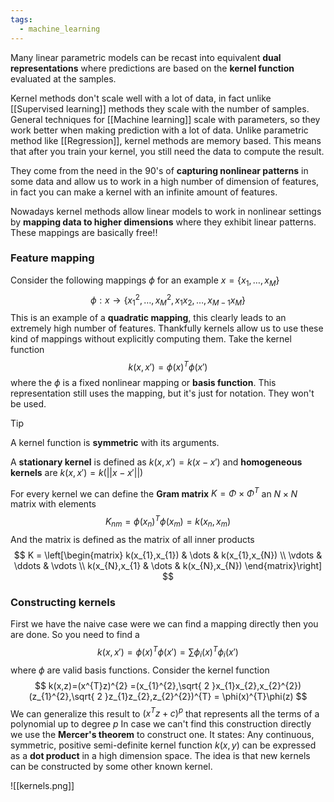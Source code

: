 ```yaml
---
tags:
  - machine_learning
---
```

Many linear parametric models can be recast into equivalent **dual representations** where predictions are based on the **kernel function** evaluated at the samples. 

Kernel methods don't scale well with a lot of data, in fact unlike [[Supervised learning]] methods they scale with the number of samples. General techniques for [[Machine learning]] scale with parameters, so they work better when making prediction with a lot of data. Unlike parametric method like [[Regression]], kernel methods are memory based. This means that after you train your kernel, you still need the data to compute the result.

They come from the need in the 90's of **capturing nonlinear patterns** in some data and allow us to work in a high number of dimension of features, in fact you can make a kernel with an infinite amount of features.

Nowadays kernel methods allow linear models to work in nonlinear settings by **mapping data to higher dimensions** where they exhibit linear patterns. These mappings are basically free!!
### Feature mapping

Consider the following mappings $\phi$ for an example $x = \{ x_{1},\dots,x_{M} \}$
$$
\phi:x\to \{ x_{1}^{2},\dots,x_{M}^{2},x_{1}x_{2},\dots,x_{M-1}x_{M} \}
$$
This is an example of a **quadratic mapping**, this clearly leads to an extremely high number of features. Thankfully kernels allow us to use these kind of mappings without explicitly computing them. Take the kernel function
$$
k(x,x') = \phi(x)^{T}\phi(x')
$$
where the $\phi$ is a fixed nonlinear mapping or **basis function**. This representation still uses the mapping, but it's just for notation. They won't be used.

>[!tip]
>A kernel function is **symmetric** with its arguments.

A **stationary kernel** is defined as $k(x,x')=k(x-x')$ and **homogeneous kernels** are $k(x,x')= k(||x-x'||)$

For every kernel we can define the **Gram matrix** $K=\Phi \times\Phi^{T}$ an $N \times N$ matrix with elements
$$
K_{nm}=\phi(x_{n})^{T}\phi(x_{m})=k(x_{n},x_{m})
$$
And the matrix is defined as the matrix of all inner products
$$
K = \left[\begin{matrix}
k(x_{1},x_{1})  & \dots  & k(x_{1},x_{N}) \\
\vdots  & \ddots  & \vdots \\
k(x_{N},x_{1} & \dots  & k(x_{N},x_{N})
\end{matrix}\right]
$$
### Constructing kernels

First we have the naive case were we can find a mapping directly then you are done. So you need to find a
$$
k(x,x') = \phi(x)^{T}\phi(x') = \sum \phi_{i}(x)^{T}\phi _{i}(x')
$$
where $\phi$ are valid basis functions. Consider the kernel function 
$$ 
k(x,z)=(x^{T}z)^{2} =(x_{1}^{2},\sqrt{ 2 }x_{1}x_{2},x_{2}^{2})(z_{1}^{2},\sqrt{ 2 }z_{1}z_{2},z_{2}^{2})^{T} = \phi(x)^{T}\phi(z)
$$
We can generalize this result to $(x^{T}z + c)^{p}$ that represents all the terms of a polynomial up to degree $p$
In case we can't find this construction directly we use the **Mercer's theorem** to construct one. It states:
Any continuous, symmetric, positive semi-definite kernel function $k(x,y)$ can be expressed as a **dot product** in a high dimension space. The idea is that new kernels can be constructed by some other known kernel.

![[kernels.png]]


